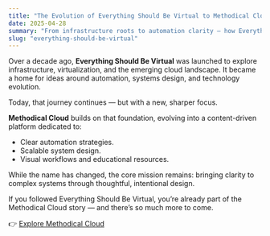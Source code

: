 ```yaml
---
title: "The Evolution of Everything Should Be Virtual to Methodical Cloud"
date: 2025-04-28
summary: "From infrastructure roots to automation clarity — how Everything Should Be Virtual evolved into Methodical Cloud."
slug: "everything-should-be-virtual"
---
```


Over a decade ago, **Everything Should Be Virtual** was launched to explore infrastructure, virtualization, and the emerging cloud landscape. It became a home for ideas around automation, systems design, and technology evolution.

Today, that journey continues — but with a new, sharper focus.

**Methodical Cloud** builds on that foundation, evolving into a content-driven platform dedicated to:

- Clear automation strategies.  
- Scalable system design.  
- Visual workflows and educational resources.

While the name has changed, the core mission remains: bringing clarity to complex systems through thoughtful, intentional design.

If you followed Everything Should Be Virtual, you’re already part of the Methodical Cloud story — and there’s so much more to come.

👉 [Explore Methodical Cloud](/)
